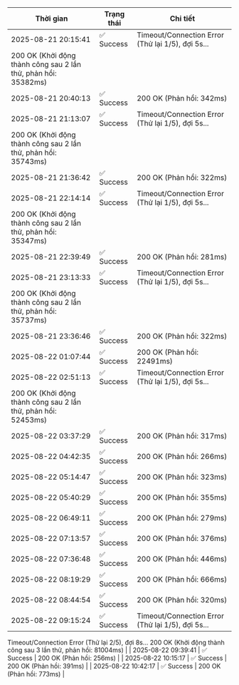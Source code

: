 | Thời gian | Trạng thái | Chi tiết |
|---|---|---|
| 2025-08-21 20:15:41 | ✅ Success | Timeout/Connection Error (Thử lại 1/5), đợi 5s...
200 OK (Khởi động thành công sau 2 lần thử, phản hồi: 35382ms) |
| 2025-08-21 20:40:13 | ✅ Success | 200 OK (Phản hồi: 342ms) |
| 2025-08-21 21:13:07 | ✅ Success | Timeout/Connection Error (Thử lại 1/5), đợi 5s...
200 OK (Khởi động thành công sau 2 lần thử, phản hồi: 35743ms) |
| 2025-08-21 21:36:42 | ✅ Success | 200 OK (Phản hồi: 322ms) |
| 2025-08-21 22:14:14 | ✅ Success | Timeout/Connection Error (Thử lại 1/5), đợi 5s...
200 OK (Khởi động thành công sau 2 lần thử, phản hồi: 35347ms) |
| 2025-08-21 22:39:49 | ✅ Success | 200 OK (Phản hồi: 281ms) |
| 2025-08-21 23:13:33 | ✅ Success | Timeout/Connection Error (Thử lại 1/5), đợi 5s...
200 OK (Khởi động thành công sau 2 lần thử, phản hồi: 35737ms) |
| 2025-08-21 23:36:46 | ✅ Success | 200 OK (Phản hồi: 322ms) |
| 2025-08-22 01:07:44 | ✅ Success | 200 OK (Phản hồi: 22491ms) |
| 2025-08-22 02:51:13 | ✅ Success | Timeout/Connection Error (Thử lại 1/5), đợi 5s...
200 OK (Khởi động thành công sau 2 lần thử, phản hồi: 52453ms) |
| 2025-08-22 03:37:29 | ✅ Success | 200 OK (Phản hồi: 317ms) |
| 2025-08-22 04:42:35 | ✅ Success | 200 OK (Phản hồi: 266ms) |
| 2025-08-22 05:14:47 | ✅ Success | 200 OK (Phản hồi: 323ms) |
| 2025-08-22 05:40:29 | ✅ Success | 200 OK (Phản hồi: 355ms) |
| 2025-08-22 06:49:11 | ✅ Success | 200 OK (Phản hồi: 279ms) |
| 2025-08-22 07:13:57 | ✅ Success | 200 OK (Phản hồi: 376ms) |
| 2025-08-22 07:36:48 | ✅ Success | 200 OK (Phản hồi: 446ms) |
| 2025-08-22 08:19:29 | ✅ Success | 200 OK (Phản hồi: 666ms) |
| 2025-08-22 08:44:54 | ✅ Success | 200 OK (Phản hồi: 320ms) |
| 2025-08-22 09:15:24 | ✅ Success | Timeout/Connection Error (Thử lại 1/5), đợi 5s...
Timeout/Connection Error (Thử lại 2/5), đợi 8s...
200 OK (Khởi động thành công sau 3 lần thử, phản hồi: 81004ms) |
| 2025-08-22 09:39:41 | ✅ Success | 200 OK (Phản hồi: 256ms) |
| 2025-08-22 10:15:17 | ✅ Success | 200 OK (Phản hồi: 391ms) |
| 2025-08-22 10:42:17 | ✅ Success | 200 OK (Phản hồi: 773ms) |
